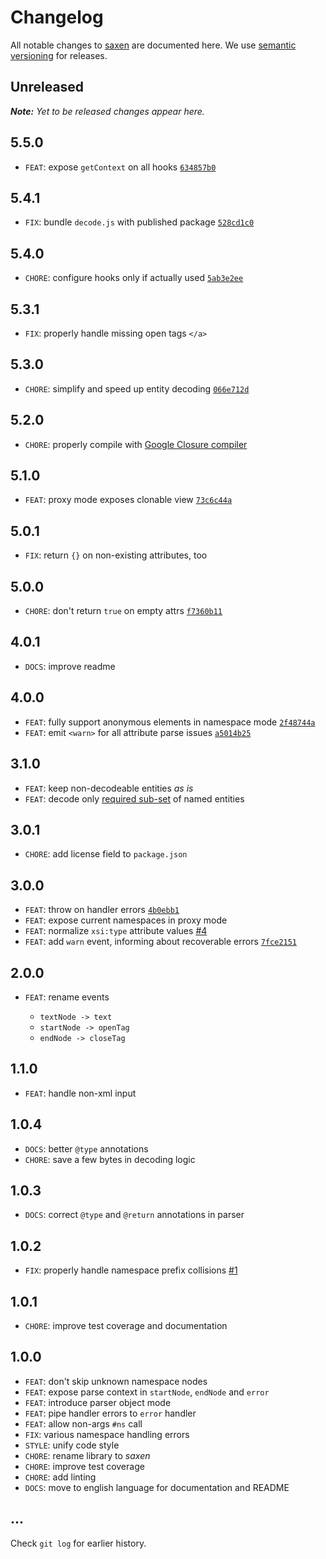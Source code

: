 # Changelog

All notable changes to [saxen](https://github.com/nikku/saxen) are documented here. We use [semantic versioning](http://semver.org/) for releases.

## Unreleased

___Note:__ Yet to be released changes appear here._

## 5.5.0

* `FEAT`: expose `getContext` on all hooks [`634857b0`](https://github.com/nikku/saxen/commit/634857b0db8ac91d87520dfa6314cb67a4d05e5f)

## 5.4.1

* `FIX`: bundle `decode.js` with published package [`528cd1c0`](https://github.com/nikku/saxen/commit/528cd1c0bbc1f2a76812b626cce87b3362ab1bb3)

## 5.4.0

* `CHORE`: configure hooks only if actually used [`5ab3e2ee`](https://github.com/nikku/saxen/commit/066e712dd89f15f913387b40f0198575e1083d2f)

## 5.3.1

* `FIX`: properly handle missing open tags `</a>`

## 5.3.0

* `CHORE`: simplify and speed up entity decoding [`066e712d`](https://github.com/nikku/saxen/commit/066e712dd89f15f913387b40f0198575e1083d2f)

## 5.2.0

* `CHORE`: properly compile with [Google Closure compiler](https://github.com/google/closure-compiler)

## 5.1.0

* `FEAT`: proxy mode exposes clonable view [`73c6c44a`](https://github.com/nikku/saxen/commit/73c6c44ade3127f3819ceb825e241bb39d74fd93)

## 5.0.1

* `FIX`: return `{}` on non-existing attributes, too

## 5.0.0

* `CHORE`: don't return `true` on empty attrs [`f7360b11`](https://github.com/nikku/saxen/commit/f7360b115b651b9eb9ca3488a48e827d974deae1)

## 4.0.1

* `DOCS`: improve readme

## 4.0.0

* `FEAT`: fully support anonymous elements in namespace mode [`2f48744a`](https://github.com/nikku/saxen/commit/2f48744a077ec096a411d60f3f948903fa53bfc2)
* `FEAT`: emit `<warn>` for all attribute parse issues [`a5014b25`](https://github.com/nikku/saxen/commit/a5014b257cc4635d55daa2df9d38ce6e3b0da13d)

## 3.1.0

* `FEAT`: keep non-decodeable entities _as is_
* `FEAT`: decode only [required sub-set](https://www.w3.org/TR/REC-xml/#sec-predefined-ent) of named entities

## 3.0.1

* `CHORE`: add license field to `package.json`

## 3.0.0

* `FEAT`: throw on handler errors [`4b0ebb1`](https://github.com/nikku/saxen/commit/4b0ebb12edb6f98064f33f555d519f58a8ec3a63)
* `FEAT`: expose current namespaces in proxy mode
* `FEAT`: normalize `xsi:type` attribute values [#4](https://github.com/nikku/saxen/issues/4)
* `FEAT`: add `warn` event, informing about recoverable errors [`7fce2151`](https://github.com/nikku/saxen/commit/7fce2151acc9bf006feab6cb3d892a004504c6ce)

## 2.0.0

* `FEAT`: rename events

  * `textNode -> text`
  * `startNode -> openTag`
  * `endNode -> closeTag`

## 1.1.0

* `FEAT`: handle non-xml input

## 1.0.4

* `DOCS`: better `@type` annotations
* `CHORE`: save a few bytes in decoding logic

## 1.0.3

* `DOCS`: correct `@type` and `@return` annotations in parser

## 1.0.2

* `FIX`: properly handle namespace prefix collisions [#1](https://github.com/nikku/saxen/issues/1)

## 1.0.1

* `CHORE`: improve test coverage and documentation

## 1.0.0

* `FEAT`: don't skip unknown namespace nodes
* `FEAT`: expose parse context in `startNode`, `endNode` and `error`
* `FEAT`: introduce parser object mode
* `FEAT`: pipe handler errors to `error` handler
* `FEAT`: allow non-args `#ns` call
* `FIX`: various namespace handling errors
* `STYLE`: unify code style
* `CHORE`: rename library to _saxen_
* `CHORE`: improve test coverage
* `CHORE`: add linting
* `DOCS`: move to english language for documentation and README

## ...

Check `git log` for earlier history.
